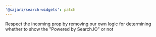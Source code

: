 ```yaml
---
'@sajari/search-widgets': patch
---
```


Respect the incoming prop by removing our own logic for determining whether to show the "Powered by Search.IO" or not

